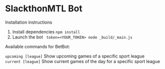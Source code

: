 # SlackthonMTL Bot

Installation instructions


1. Install dependencies ```npm install```
2. Launch the bot ``` token=<YOUR_TOKEN> node _build/_main.js```

Available commands for BetBot:

```upcoming [league]``` Show upcoming games of a specific sport league 
```current [league]``` Show current games of the day for a specific sport league 